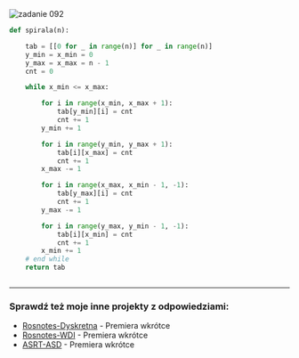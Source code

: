 <picture>
  <source srcset="../../srt/zbior_zadan/092.png" media="(prefers-color-scheme: light)">
  <source srcset="../../srt/zbior_zadan/black_092.png" media="(prefers-color-scheme: dark)">
  <img src="../../srt/zbior_zadan/black_092.png" alt="zadanie 092">
</picture>

```python
def spirala(n):

    tab = [[0 for _ in range(n)] for _ in range(n)]
    y_min = x_min = 0
    y_max = x_max = n - 1
    cnt = 0

    while x_min <= x_max:

        for i in range(x_min, x_max + 1):
            tab[y_min][i] = cnt
            cnt += 1
        y_min += 1

        for i in range(y_min, y_max + 1):
            tab[i][x_max] = cnt
            cnt += 1
        x_max -= 1

        for i in range(x_max, x_min - 1, -1):
            tab[y_max][i] = cnt
            cnt += 1
        y_max -= 1

        for i in range(y_max, y_min - 1, -1):
            tab[i][x_min] = cnt
            cnt += 1
        x_min += 1
    # end while
    return tab



```

---
### Sprawdź też moje inne projekty z odpowiedziami:
- [Rosnotes-Dyskretna](https://github.com/kamilGie/Rosnotes-Dyskretna) - Premiera wkrótce
- [Rosnotes-WDI](https://github.com/kamilGie/Rosnotes-WDI) - Premiera wkrótce
- [ASRT-ASD](https://github.com/kamilGie/Rosnotes-Dyskretna) - Premiera wkrótce
